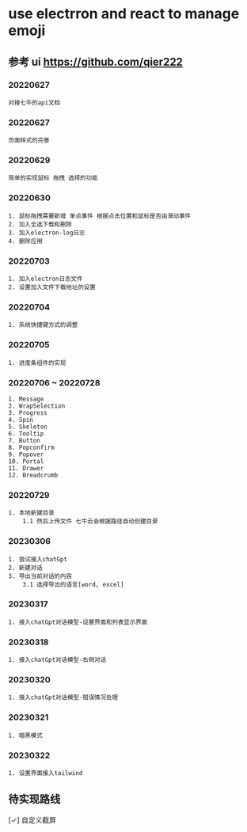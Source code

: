 # use electrron and react to manage emoji

## 参考 ui https://github.com/qier222

### 20220627

```
对接七牛的api文档
```

### 20220627

```
页面样式的完善
```

### 20220629

```
简单的实现鼠标 拖拽 选择的功能
```

### 20220630

```
1. 鼠标拖拽需要新增 单点事件 根据点击位置和鼠标是否由滑动事件 
2. 加入全选下载和删除
3. 加入electron-log日志
4. 删除应用
```


### 20220703

```
1. 加入electron日志文件
2. 设置加入文件下载地址的设置
```

### 20220704

```
1. 系统快捷键方式的调整
```

### 20220705

```
1. 进度条组件的实现
```

### 20220706 ~ 20220728

```
1. Message
2. WrapSelection
3. Progress
4. Spin
5. Skeleton
6. Tooltip
7. Button
8. Popconfirm
9. Popover
10. Portal
11. Drawer
12. Breadcrumb
```

### 20220729

```
1. 本地新建目录
    1.1 然后上传文件 七牛云会根据路径自动创建目录
```


### 20230306
```
1. 尝试接入chatGpt
2. 新建对话
3. 导出当前对话的内容
    3.1 选择导出的语言[word, excel]
```

### 20230317
```
1. 接入chatGpt对话模型-设置界面和列表显示界面
```

### 20230318
```
1. 接入chatGpt对话模型-右侧对话
```

### 20230320
```
1. 接入chatGpt对话模型-错误情况处理
```

### 20230321
```
1. 暗黑模式
```

### 20230322
```
1. 设置界面接入tailwind
```

## 待实现路线
[✓] 自定义截屏